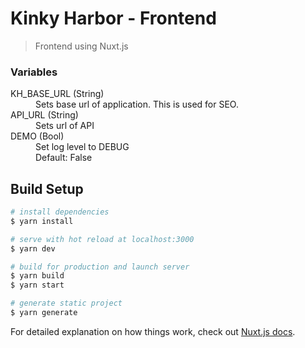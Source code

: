 # Kinky Harbor - Frontend

> Frontend using Nuxt.js

### Variables

<dl>
  <dt>KH_BASE_URL (String)</dt>
  <dd>Sets base url of application. This is used for SEO.</dd>

  <dt>API_URL (String)</dt>
  <dd>Sets url of API</dd>

  <dt>DEMO (Bool)</dt>
  <dd>Set log level to DEBUG</dd>
  <dd>Default: False</dd>
</dl>

## Build Setup

```bash
# install dependencies
$ yarn install

# serve with hot reload at localhost:3000
$ yarn dev

# build for production and launch server
$ yarn build
$ yarn start

# generate static project
$ yarn generate
```

For detailed explanation on how things work, check out [Nuxt.js docs](https://nuxtjs.org).

